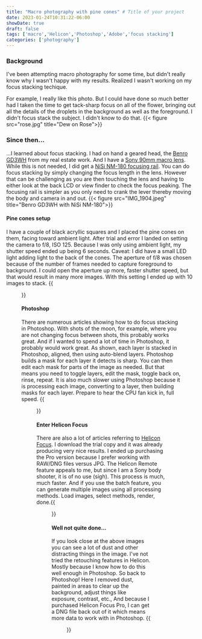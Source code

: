 ```yaml
---
title: "Macro photography with pine cones" # Title of your project
date: 2023-01-24T10:31:22-06:00
showDate: true
draft: false
tags: ['macro','Helicon','Photoshop','Adobe','focus stacking']
categories: ['photography']
---
```


### Background
I've been attempting macro photography for some time, but didn't really know why I wasn't happy with my results. Realized I wasn't working on my focus stacking techique. 

For example, I really like this photo. But I could have done so much better had I taken the time to get tack-sharp focus on all of the flower, bringing out all the details of the droplets in the background as well as the foreground. I didn't focus stack the subject. I didn't know to do that. 
{{< figure src="rose.jpg" title="Dew on Rose">}}

### Since then...

...I learned about focus stacking. I had on hand a geared head, the [Benro GD3WH](https://benrousa.com/benro-gd3wh-3-way-geared-head/) from my real estate work. And I have a [Sony 90mm macro lens](https://electronics.sony.com/imaging/lenses/full-frame-e-mount/p/sel90m28g). While this is not needed, I did get a [NiSi NM-180 focusing rail](https://nisiopticsusa.com/product/nisi-macro-focusing-rail-nm-180-with-360-degree-rotating-clamp/). You can do focus stacking by simply changing the focus length in the lens. However that can be challenging as you are then touching the lens and having to either look at the back LCD or view finder to check the focus peaking. The focusing rail is simpler as you only need to crank the lever thereby moving the body and camera in and out. 
{{< figure src="IMG_1904.jpeg" title="Benro GD3WH with NiSi NM-180">}}

#### Pine cones setup

I have a couple of black acryllic squares and I placed the pine cones on them, facing toward ambient light. After trial and error I landed on setting the camera to f/8, ISO 125. Because I was only using ambient light, my shutter speed ended up being 6 seconds. Caveat: I did have a small LED light adding light to the back of the cones. The aperture of f/8 was chosen because of the number of frames needed to capture foreground to background. I could open the aperture up more, faster shutter speed, but that would result in many more images. With this setting I ended up with 10 images to stack. {{<figure src="bridge.jpeg" title="10 images at f/8, 6 seconds, ISO 125, 90mm">}}

#### Photoshop

There are numerous articles showing how to do focus stacking in Photoshop. With shots of the moon, for example, where you are not changing focus between shots, this probably works great. And if I wanted to spend a lot of time in Photoshop, it probably would work great. As shown, each layer is stacked in Photoshop, aligned, then using auto-blend layers. Photoshop builds a mask for each layer it detects is sharp. You can then edit each mask for parts of the image as needed. But that means you need to toggle layers, edit the mask, toggle back on, rinse, repeat. It is also much slower using Photoshop because it is processing each image, converting to a layer, then building masks for each layer. Prepare to hear the CPU fan kick in, full speed. {{<figure src="photoshop.jpeg" title="Photoshop layers after auto-blend">}}

#### Enter Helicon Focus

There are also a lot of articles referring to [Helicon Focus](https://www.heliconsoft.com/heliconsoft-products/helicon-focus/). I download the trial copy and it was already producing very nice results. I ended up purchasing the Pro version because I prefer working with RAW/DNG files versus JPG. The Helicon Remote feature appeals to me, but since I am a Sony body shooter, it is of no use (sigh). This process is much, much faster. And if you use the batch feature, you can generate multiple images using all processing methods. Load images, select methods, render, done.{{<figure src="helicon.jpeg" title="Helicon Focus">}}

#### Well not quite done...

If you look close at the above images you can see a lot of dust and other distracting things in the image. I've not tried the retouching features in Helicon. Mostly because I know how to do this well enough in Photoshop. So back to Photoshop! Here I removed dust, painted in areas to clear up the background, adjust things like exposure, contrast, etc., And because I purchased Helicon Focus Pro, I can get a DNG file back out of it which means more data to work with in Photoshop. {{<figure src="featureImage.jpeg" title="Photoshop post edits">}}